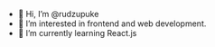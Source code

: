- 👋 Hi, I’m @rudzupuke
- 👀 I’m interested in frontend and web development.
- 🌱 I’m currently learning React.js

<!---
rudzupuke/rudzupuke is a ✨ special ✨ repository because its `README.md` (this file) appears on your GitHub profile.
You can click the Preview link to take a look at your changes.
--->
